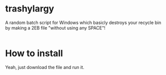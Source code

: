 # trashylargy<br>
A random batch script for Windows which basicly destroys your recycle bin by making a 2EB file "without using any SPACE"!<br>
<br>
# How to install<br>
Yeah, just download the file and run it.<br>
